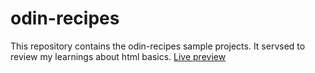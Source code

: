 # odin-recipes
This repository contains the odin-recipes sample projects. It servsed to review my learnings about html basics.
[Live preview](https://benz4004.github.io/odin-recipes/)